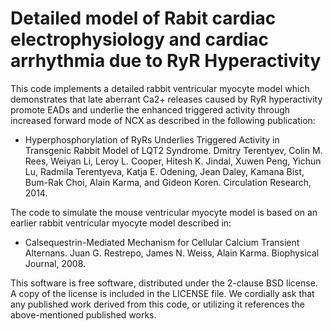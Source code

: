 # Detailed model of Rabit cardiac electrophysiology and cardiac arrhythmia due to RyR Hyperactivity

This code implements a detailed rabbit ventricular myocyte model which demonstrates that late aberrant Ca2+ releases caused by RyR hyperactivity promote EADs and underlie the enhanced triggered activity through increased forward mode of NCX as described in the following publication:

* Hyperphosphorylation of RyRs Underlies Triggered Activity in Transgenic Rabbit Model of LQT2 Syndrome. Dmitry Terentyev, Colin M. Rees, Weiyan Li, Leroy L. Cooper, Hitesh K. Jindal, Xuwen Peng, Yichun Lu, Radmila Terentyeva, Katja E. Odening, Jean Daley, Kamana Bist, Bum-Rak Choi, Alain Karma, and Gideon Koren. Circulation Research, 2014.

The code to simulate the mouse ventricular myocyte model is based on an earlier rabbit ventricular myocyte model described in:

* Calsequestrin-Mediated Mechanism for Cellular Calcium Transient Alternans. Juan G. Restrepo, James N. Weiss, Alain Karma. Biophysical Journal, 2008.

This software is free software, distributed under the 2-clause BSD license. A copy of the license is included in the LICENSE file.
We cordially ask that any published work derived from this code, or utilizing it references the above-mentioned published works.
